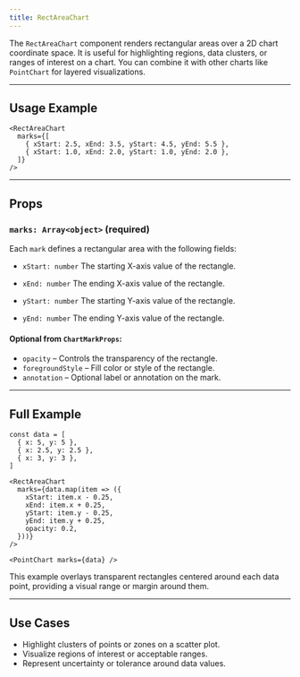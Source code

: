 ```yaml
---
title: RectAreaChart
---
```

The `RectAreaChart` component renders rectangular areas over a 2D chart coordinate space. It is useful for highlighting regions, data clusters, or ranges of interest on a chart. You can combine it with other charts like `PointChart` for layered visualizations.

---

## Usage Example

```tsx
<RectAreaChart
  marks={[
    { xStart: 2.5, xEnd: 3.5, yStart: 4.5, yEnd: 5.5 },
    { xStart: 1.0, xEnd: 2.0, yStart: 1.0, yEnd: 2.0 },
  ]}
/>
```

---

## Props

### `marks: Array<object>` **(required)**

Each `mark` defines a rectangular area with the following fields:

* `xStart: number`
  The starting X-axis value of the rectangle.

* `xEnd: number`
  The ending X-axis value of the rectangle.

* `yStart: number`
  The starting Y-axis value of the rectangle.

* `yEnd: number`
  The ending Y-axis value of the rectangle.

#### Optional from `ChartMarkProps`:

* `opacity` – Controls the transparency of the rectangle.
* `foregroundStyle` – Fill color or style of the rectangle.
* `annotation` – Optional label or annotation on the mark.

---

## Full Example

```tsx
const data = [
  { x: 5, y: 5 },
  { x: 2.5, y: 2.5 },
  { x: 3, y: 3 },
]

<RectAreaChart
  marks={data.map(item => ({
    xStart: item.x - 0.25,
    xEnd: item.x + 0.25,
    yStart: item.y - 0.25,
    yEnd: item.y + 0.25,
    opacity: 0.2,
  }))}
/>

<PointChart marks={data} />
```

This example overlays transparent rectangles centered around each data point, providing a visual range or margin around them.

---

## Use Cases

* Highlight clusters of points or zones on a scatter plot.
* Visualize regions of interest or acceptable ranges.
* Represent uncertainty or tolerance around data values.
